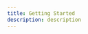 ```yaml
---
title: Getting Started
description: description
---
```


<inline-fragment platform="js" src="~/lib/datastore/fragments/js/getting-started.md"></inline-fragment>
<inline-fragment platform="ios" src="~/lib/datastore/fragments/ios/getting-started.md"></inline-fragment>
<inline-fragment platform="android" src="~/lib/datastore/fragments/android/getting-started.md"></inline-fragment>